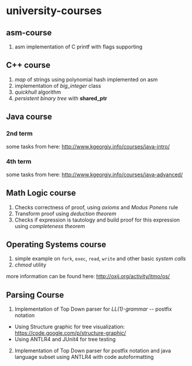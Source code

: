 university-courses
==================

asm-course
----------

1. asm implementation of C printf with flags supporting

C++ course
----------
1. *map* of strings using polynomial hash implemented on asm
2. implementation of *big_integer* class
3. *quickhull* algorithm
4. *persistent binary tree* with **shared_ptr** 

Java course
-----------
### 2nd term
some tasks from here: http://www.kgeorgiy.info/courses/java-intro/
### 4th term
some tasks from here: http://www.kgeorgiy.info/courses/java-advanced/

Math Logic course
-----------------
1. Checks correctness of proof, using *axioms* and *Modus Ponens* rule
2. Transform proof using *deduction theorem*
3. Checks if expression is tautology and build proof for this expression using *completeness theorem*

Operating Systems course
------------------------
1. simple example on `fork`, `exec`, `read`, `write` and other basic *system calls*
2. *chmod* utility

more information can be found here: http://oxij.org/activity/itmo/os/

Parsing Course
--------------
1. Implementation of Top Down parser for *LL(1)-grammar* -- postfix notation
  * Using Structure graphic for tree visualization: https://code.google.com/p/structure-graphic/ 
  * Using ANTLR4 and JUnit4 for tree testing
2. Implementation of Top Down parser for postfix notation and java language subset using ANTLR4 with code autoformatting 
